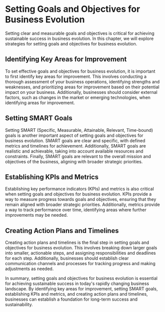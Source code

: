 Setting Goals and Objectives for Business Evolution
===================================================================================

Setting clear and measurable goals and objectives is critical for achieving sustainable success in business evolution. In this chapter, we will explore strategies for setting goals and objectives for business evolution.

Identifying Key Areas for Improvement
-------------------------------------

To set effective goals and objectives for business evolution, it is important to first identify key areas for improvement. This involves conducting a thorough assessment of your business operations, identifying strengths and weaknesses, and prioritizing areas for improvement based on their potential impact on your business. Additionally, businesses should consider external factors, such as changes in the market or emerging technologies, when identifying areas for improvement.

Setting SMART Goals
-------------------

Setting SMART (Specific, Measurable, Attainable, Relevant, Time-bound) goals is another important aspect of setting goals and objectives for business evolution. SMART goals are clear and specific, with defined metrics and timelines for achievement. Additionally, SMART goals are realistic and achievable, taking into account available resources and constraints. Finally, SMART goals are relevant to the overall mission and objectives of the business, aligning with broader strategic priorities.

Establishing KPIs and Metrics
-----------------------------

Establishing key performance indicators (KPIs) and metrics is also critical when setting goals and objectives for business evolution. KPIs provide a way to measure progress towards goals and objectives, ensuring that they remain aligned with broader strategic priorities. Additionally, metrics provide a way to track performance over time, identifying areas where further improvements may be needed.

Creating Action Plans and Timelines
-----------------------------------

Creating action plans and timelines is the final step in setting goals and objectives for business evolution. This involves breaking down larger goals into smaller, actionable steps, and assigning responsibilities and deadlines for each step. Additionally, businesses should establish clear communication channels and processes for tracking progress and making adjustments as needed.

In summary, setting goals and objectives for business evolution is essential for achieving sustainable success in today's rapidly changing business landscape. By identifying key areas for improvement, setting SMART goals, establishing KPIs and metrics, and creating action plans and timelines, businesses can establish a foundation for long-term success and sustainability.
